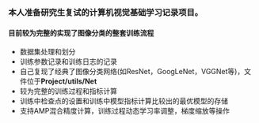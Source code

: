 ### 本人准备研究生复试的计算机视觉基础学习记录项目。
#### 目前较为完整的实现了图像分类的整套训练流程
- 数据集处理和划分
- 训练参数记录和训练日志的记录
- 自己复现了经典了图像分类网络(如ResNet，GoogLeNet，VGGNet等)，文件位于**Project/utils/Net**
- 较为完整的训练过程和指标计算
- 训练中检查点的设置和训练中模型指标计算比较出的最优模型的存储
- 支持AMP混合精度计算，训练过程动态学习率调整，梯度缩放等操作
